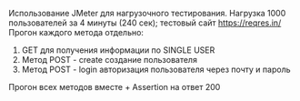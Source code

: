 Использование JMeter для нагрузочного тестирования. 
Нагрузка 1000 пользователей за 4 минуты (240 сек); тестовый сайт https://reqres.in/
Прогон каждого метода отдельно:
1) GET для получения информации по SINGLE USER
2) Метод POST - create создание пользователя
3) Метод POST - login авторизация пользователя через почту и пароль

Прогон всех методов вместе + Assertion на ответ 200
